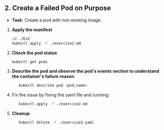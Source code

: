 ## 2. **Create a Failed Pod on Purpose**

- **Task**: Create a pod  with non existing image.

1. **Apply the manifest**
   ```bash
   cd ./Ex2
   kubectl apply -f ./exercise2.md
   ```
2. **Check the pod status**
   ```bash
   kubectl get pods 
   ```
3. **Describe the pod and observe the pod's events section to understand the container's failure reason**
   ```bash
      kubectl describe pod <pod_name>
   ```
4. Fix the issue by fixing the yaml file and running:
   ```bash
      kubectl apply -f ./exercise2.md
   ```
5. **Cleanup**
   ```bash
      kubectl delete -f ./exercise2.yaml
   ```